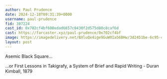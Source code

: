 ```yaml
---
author: Paul Prudence
date: 2024-12-18T09:31:39+0000
username: paul-prudence
fid: 307224
cast_id: 0x702cf4bf600edad6657c0430f2d575d80c8caf6d
cast: https://farcaster.xyz/paul-prudence/0x702cf4bf
image: https://imagedelivery.net/BXluQx4ige9GuW0Ia56BHw/3d2451be-6c95-45ef-5a25-15a4920b5400/original
layout: post
---
```


Asemic Black Square...

...or First Lessons in Takigrafy, a System of Brief and Rapid Writing - Duran Kimball, 1879

<img src='https://imagedelivery.net/BXluQx4ige9GuW0Ia56BHw/3d2451be-6c95-45ef-5a25-15a4920b5400/original' alt='' referrerpolicy='no-referrer'/>
<img src='https://imagedelivery.net/BXluQx4ige9GuW0Ia56BHw/d51e02c8-27c2-45ab-011d-66cd99e3ee00/original' alt='' referrerpolicy='no-referrer'/>
